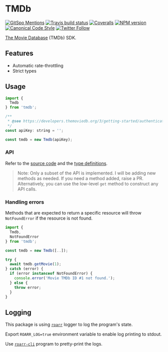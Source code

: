 # TMDb

[![GitSpo Mentions](https://gitspo.com/badges/mentions/gajus/tmdb?style=flat-square)](https://gitspo.com/mentions/gajus/tmdb)
[![Travis build status](http://img.shields.io/travis/gajus/tmdb/master.svg?style=flat-square)](https://travis-ci.org/gajus/tmdb)
[![Coveralls](https://img.shields.io/coveralls/gajus/tmdb.svg?style=flat-square)](https://coveralls.io/github/gajus/tmdb)
[![NPM version](http://img.shields.io/npm/v/tmdb.svg?style=flat-square)](https://www.npmjs.org/package/tmdb)
[![Canonical Code Style](https://img.shields.io/badge/code%20style-canonical-blue.svg?style=flat-square)](https://github.com/gajus/canonical)
[![Twitter Follow](https://img.shields.io/twitter/follow/kuizinas.svg?style=social&label=Follow)](https://twitter.com/kuizinas)

[The Movie Database](https://www.themoviedb.org/) (TMDb) SDK.

## Features

* Automatic rate-throttling
* Strict types

## Usage

```js
import {
  Tmdb
} from 'tmdb';

/**
 * @see https://developers.themoviedb.org/3/getting-started/authentication
 */
const apiKey: string = '';

const tmdb = new Tmdb(apiKey);

```

### API

Refer to the [source code](./src/Tmdb.js) and the [type definitions](./src/types.js).

> Note: Only a subset of the API is implemented. I will be adding new methods as needed.
> If you need a method added, raise a PR. Alternatively, you can use the low-level `get`
> method to construct any API calls.

### Handling errors

Methods that are expected to return a specific resource will throw `NotFoundError` if the resource is not found.

```js
import {
  Tmdb,
  NotFoundError
} from 'tmdb';

const tmdb = new Tmdb([..]);

try {
  await tmdb.getMovie(1);
} catch (error) {
  if (error instanceof NotFoundError) {
    console.error('Movie TMDb ID #1 not found.');
  } else {
    throw error;
  }
}

```

## Logging

This package is using [`roarr`](https://www.npmjs.com/package/roarr) logger to log the program's state.

Export `ROARR_LOG=true` environment variable to enable log printing to stdout.

Use [`roarr-cli`](https://github.com/gajus/roarr-cli) program to pretty-print the logs.
